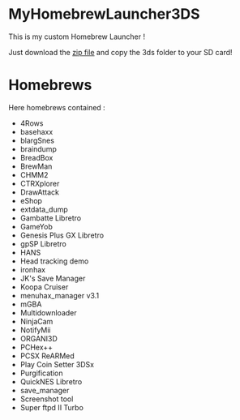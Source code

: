 # MyHomebrewLauncher3DS

This is my custom Homebrew Launcher !

Just download the [zip file](https://github.com/Clement95/MyHomebrewPacks/archive/master.zip) and copy the 3ds folder to your SD card!

# Homebrews

Here homebrews contained :

- 4Rows
- basehaxx
- blargSnes
- braindump
- BreadBox
- BrewMan
- CHMM2
- CTRXplorer
- DrawAttack
- eShop
- extdata_dump
- Gambatte Libretro
- GameYob
- Genesis Plus GX Libretro
- gpSP Libretro
- HANS
- Head tracking demo
- ironhax
- JK's Save Manager
- Koopa Cruiser
- menuhax_manager v3.1
- mGBA
- Multidownloader
- NinjaCam
- NotifyMii
- ORGANI3D
- PCHex++
- PCSX ReARMed
- Play Coin Setter 3DSx
- Purgification
- QuickNES Libretro
- save_manager
- Screenshot tool
- Super ftpd II Turbo
